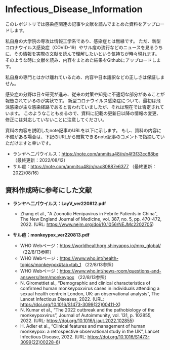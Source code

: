 # Infectious_Disease_Information
このレポジトリでは感染症関連の記事や文献を読んでまとめた資料をアップロードします。

私自身の大学院の専攻は情報工学系であり、感染症とは無縁です。
ただ、新型コロナウイルス感染症（COVID-19）やサル痘の流行などのニュースを見るうちに、その情報を実際の文献を読んで理解したいという気持ちが時々現れます。
そのような時に文献を読み、内容をまとめた結果をGithubにアップロードします。

私自身の専門とはかけ離れているため、内容や日本語訳などの正しさは保証しません。

感染症の分野は日々研究が進み、従来の対策や知見に不適切な部分があることが報告されているのが実状です。
新型コロナウイルス感染症について、最初は飛沫感染が主な感染経路であると言われていましたが、それは現在では否定されています。
このようなこともあるので、資料に記載の更新日以降の情報の変更、修正には対応していないことに注意してください。

資料の内容を説明したnote記事のURLを以下に示します。
もし、資料の内容に不備がある場合は、下記のURLから閲覧できるnote記事のコメントで指摘していただけますと幸いです。
- ランヤへ二パウイルス：https://note.com/anmitsu48/n/n4f3f33cc88be （最終更新：2022/08/12）
- サル痘：https://note.com/anmitsu48/n/nac80887e6377 （最終更新：2022/08/16）

## 資料作成時に参考にした文献
- **ランヤへ二パウイルス：LayV_ver220812.pdf**
  - Zhang et al., "A Zoonotic Henipavirus in Febrile Patients in China", The New England Journal of Medicine, vol. 387, no. 5, pp. 470-472, 2022. 
  (URL: https://www.nejm.org/doi/10.1056/NEJMc2202705)

- **サル痘：monkeypox_ver220813.pdf**
  - WHO Webページ：https://worldhealthorg.shinyapps.io/mpx_global/ （22/8/13参照）
  - WHO Webページ：https://www.who.int/health-topics/monkeypox#tab=tab_1 （22/8/13参照）
  - WHO Webページ：https://www.who.int/news-room/questions-and-answers/item/monkeypox （22/8/13参照）
  - N. Giromettiet al., “Demographic and clinical characteristics of confirmed human monkeypoxvirus cases in individuals attending a sexual health centrein London, UK: an observational analysis”, The Lancet Infectious Diseases, 2022. (URL: https://doi.org/10.1016/S1473-3099(22)00411-X)
  - N. Kumar et al., “The 2022 outbreak and the pathobiology of the monkeypoxvirus”, Journal of Autoimmunity, vol. 131, p. 102855, 2022. (URL: https://doi.org/10.1016/j.jaut.2022.102855)
  - H. Adler et al., “Clinical features and management of human monkeypox: a retrospective observational study in the UK”, Lancet Infectious Disease, 2022. (URL: https://doi.org/10.1016/S1473-3099(22)00228-6)
